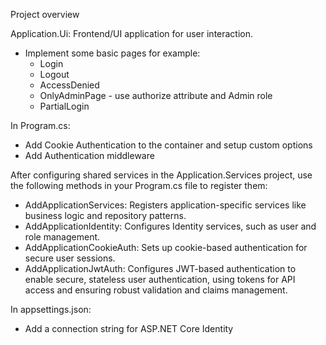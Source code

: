﻿Project overview

Application.Ui: Frontend/UI application for user interaction.
 - Implement some basic pages for example:
	- Login 
	- Logout
	- AccessDenied
	- OnlyAdminPage - use authorize attribute and Admin role
	- PartialLogin	

In Program.cs:
 - Add Cookie Authentication to the container and setup custom options
 - Add Authentication middleware

After configuring shared services in the Application.Services project, use the following methods in your Program.cs file to register them:

- AddApplicationServices: Registers application-specific services like business logic and repository patterns.
- AddApplicationIdentity: Configures Identity services, such as user and role management.
- AddApplicationCookieAuth: Sets up cookie-based authentication for secure user sessions.
- AddApplicationJwtAuth: Configures JWT-based authentication to enable secure, stateless user authentication, using tokens for API access and ensuring robust validation and claims management. 

In appsettings.json:
 - Add a connection string for ASP.NET Core Identity
